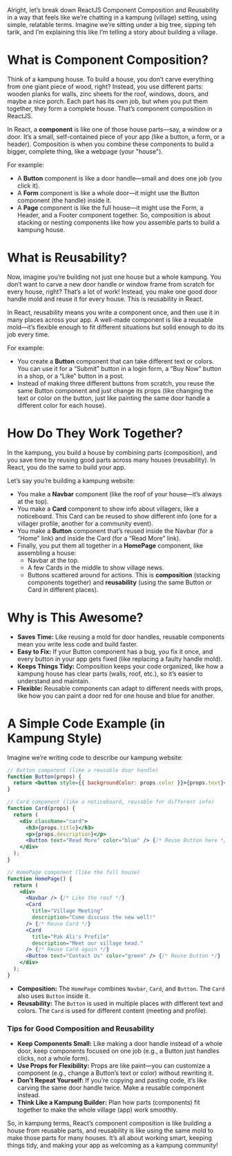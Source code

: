Alright, let’s break down ReactJS Component Composition and Reusability in a way that feels like we’re chatting in a kampung (village) setting, using simple, relatable terms. Imagine we’re sitting under a big tree, sipping teh tarik, and I’m explaining this like I’m telling a story about building a village.

# What is Component Composition?

Think of a kampung house. To build a house, you don’t carve everything from one giant piece of wood, right? Instead, you use different parts: wooden planks for walls, zinc sheets for the roof, windows, doors, and maybe a nice porch. Each part has its own job, but when you put them together, they form a complete house. That’s component composition in ReactJS.

In React, a **component** is like one of those house parts—say, a window or a door. It’s a small, self-contained piece of your app (like a button, a form, or a header). Composition is when you combine these components to build a bigger, complete thing, like a webpage (your "house").

For example:
* A **Button** component is like a door handle—small and does one job (you click it).
* A **Form** component is like a whole door—it might use the Button component (the handle) inside it.
* A **Page** component is like the full house—it might use the Form, a Header, and a Footer component together.
So, composition is about stacking or nesting components like how you assemble parts to build a kampung house.

# What is Reusability?
Now, imagine you’re building not just one house but a whole kampung. You don’t want to carve a new door handle or window frame from scratch for every house, right? That’s a lot of work! Instead, you make one good door handle mold and reuse it for every house. This is reusability in React.

In React, reusability means you write a component once, and then use it in many places across your app. A well-made component is like a reusable mold—it’s flexible enough to fit different situations but solid enough to do its job every time.

For example:
* You create a **Button** component that can take different text or colors. You can use it for a “Submit” button in a login form, a “Buy Now” button in a shop, or a “Like” button in a post.
* Instead of making three different buttons from scratch, you reuse the same Button component and just change its props (like changing the text or color on the button, just like painting the same door handle a different color for each house).

# How Do They Work Together?
In the kampung, you build a house by combining parts (composition), and you save time by reusing good parts across many houses (reusability). In React, you do the same to build your app.

Let’s say you’re building a kampung website:
* You make a **Navbar** component (like the roof of your house—it’s always at the top).
* You make a **Card** component to show info about villagers, like a noticeboard. This Card can be reused to show different info (one for a villager profile, another for a community event).
* You make a **Button** component that’s reused inside the Navbar (for a “Home” link) and inside the Card (for a “Read More” link).
* Finally, you put them all together in a **HomePage** component, like assembling a house:
  * Navbar at the top.
  * A few Cards in the middle to show village news.
  * Buttons scattered around for actions.
This is **composition** (stacking components together) and **reusability** (using the same Button or Card in different places).

# Why is This Awesome?
* **Saves Time:** Like reusing a mold for door handles, reusable components mean you write less code and build faster.
* **Easy to Fix:** If your Button component has a bug, you fix it once, and every button in your app gets fixed (like replacing a faulty handle mold).
* **Keeps Things Tidy:** Composition keeps your code organized, like how a kampung house has clear parts (walls, roof, etc.), so it’s easier to understand and maintain.
* **Flexible:** Reusable components can adapt to different needs with props, like how you can paint a door red for one house and blue for another.

# A Simple Code Example (in Kampung Style)
Imagine we’re writing code to describe our kampung website:
```jsx
// Button component (like a reusable door handle)
function Button(props) {
  return <button style={{ backgroundColor: props.color }}>{props.text}</button>;
}

// Card component (like a noticeboard, reusable for different info)
function Card(props) {
  return (
    <div className="card">
      <h3>{props.title}</h3>
      <p>{props.description}</p>
      <Button text="Read More" color="blue" /> {/* Reuse Button here */}
    </div>
  );
}

// HomePage component (like the full house)
function HomePage() {
  return (
    <div>
      <Navbar /> {/* Like the roof */}
      <Card
        title="Village Meeting"
        description="Come discuss the new well!"
      /> {/* Reuse Card */}
      <Card
        title="Pak Ali's Profile"
        description="Meet our village head."
      /> {/* Reuse Card again */}
      <Button text="Contact Us" color="green" /> {/* Reuse Button */}
    </div>
  );
}
```
* **Composition:** The `HomePage` combines `Navbar`, `Card`, and `Button`. The `Card` also uses `Button` inside it.
* **Reusability:** The `Button` is used in multiple places with different text and colors. The `Card` is used for different content (meeting and profile).

### Tips for Good Composition and Reusability
* **Keep Components Small:** Like making a door handle instead of a whole door, keep components focused on one job (e.g., a Button just handles clicks, not a whole form).
* **Use Props for Flexibility:** Props are like paint—you can customize a component (e.g., change a Button’s text or color) without rewriting it.
* **Don’t Repeat Yourself:** If you’re copying and pasting code, it’s like carving the same door handle twice. Make a reusable component instead.
* **Think Like a Kampung Builder:** Plan how parts (components) fit together to make the whole village (app) work smoothly.

So, in kampung terms, React’s component composition is like building a house from reusable parts, and reusability is like using the same mold to make those parts for many houses. It’s all about working smart, keeping things tidy, and making your app as welcoming as a kampung community!
